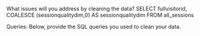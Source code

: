 What issues will you address by cleaning the data?
SELECT 
      fullvisitorid,
	  COALESCE (sessionqualitydim,0) AS sessionqualitydim
FROM all_sessions




Queries:
Below, provide the SQL queries you used to clean your data.
